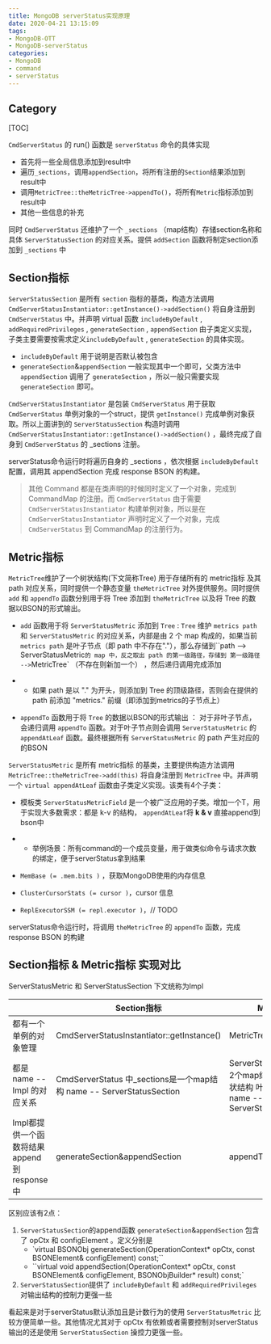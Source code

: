 ```yaml
---
title: MongoDB serverStatus实现原理
date: 2020-04-21 13:15:09
tags:
- MongoDB-OTT
- MongoDB-serverStatus
categories:
- MongoDB
- command
- serverStatus
---
```


## Category

[TOC]

 `CmdServerStatus` 的 run() 函数是 `serverStatus` 命令的具体实现

- 首先将一些全局信息添加到result中
- 遍历`_sections`，调用`appendSection`，将所有注册的`Section`结果添加到result中
- 调用`MetricTree::theMetricTree->appendTo()`，将所有`Metric`指标添加到result中
- 其他一些信息的补充

 

同时 `CmdServerStatus` 还维护了一个 `_sections` （map结构）存储section名称和具体 `ServerStatusSection` 的对应关系。提供 `addSection` 函数将制定section添加到 `_sections` 中



## Section指标

`ServerStatusSection` 是所有 `section` 指标的基类，构造方法调用 `CmdServerStatusInstantiator::getInstance()->addSection()` 将自身注册到 `CmdServerStatus` 中。并声明 virtual 函数 `includeByDefault` , `addRequiredPrivileges` , `generateSection` , `appendSection` 由子类定义实现，子类主要需要按需求定义`includeByDefault` , `generateSection` 的具体实现。

- `includeByDefault` 用于说明是否默认被包含
- `generateSection`&`appendSection`   一般实现其中一个即可，父类方法中`appendSection` 调用了 `generateSection` ，所以一般只需要实现 `generateSection` 即可。

 

`CmdServerStatusInstantiator` 是包装 `CmdServerStatus` 用于获取 `CmdServerStatus` 单例对象的一个struct，提供 `getInstance()` 完成单例对象获取。所以上面讲到的 `ServerStatusSection` 构造时调用 `CmdServerStatusInstantiator::getInstance()->addSection()` ，最终完成了自身到 `CmdServerStatus` 的 _sections 注册。

 

serverStatus命令运行时将遍历自身的 _sections ，依次根据 `includeByDefault` 配置，调用其 appendSection 完成 response BSON 的构建。

 

> 其他 Command 都是在类声明的时候同时定义了一个对象，完成到 CommandMap 的注册。而 `CmdServerStatus` 由于需要 `CmdServerStatusInstantiator` 构建单例对象，所以是在 `CmdServerStatusInstantiator` 声明时定义了一个对象，完成 `CmdServerStatus` 到 CommandMap 的注册行为。

 

## Metric指标

`MetricTree`维护了一个树状结构(下文简称Tree) 用于存储所有的 metric指标 及其 path 对应关系，同时提供一个静态变量 `theMetricTree` 对外提供服务。同时提供 `add` 和 `appendTo` 函数分别用于将 Tree 添加到 `theMetricTree` 以及将 Tree 的数据以BSON的形式输出。

- `add` 函数用于将 `ServerStatusMetric` 添加到 `Tree` : `Tree` 维护 `metrics path` 和 `ServerStatusMetric` 的对应关系，内部是由 2 个 map 构成的，如果当前 `metrics path` 是叶子节点（即 path 中不存在"."），那么存储到``path --> ServerStatusMetric` 的 map 中，反之取出 path 的第一级路径，存储到 第一级路径 --> `MetricTree` （不存在则新加一个） ，然后递归调用完成添加

- - 如果 path 是以 "." 为开头，则添加到 Tree 的顶级路径，否则会在提供的 path 前添加 "metrics." 前缀（即添加到metrics的子节点上）

- `appendTo` 函数用于将 `Tree` 的数据以BSON的形式输出 ： 对于非叶子节点，会递归调用 `appendTo` 函数。对于叶子节点则会调用 `ServerStatusMetric` 的 `appendAtLeaf` 函数。最终根据所有 `ServerStatusMetric` 的 path 产生对应的的BSON

 

`ServerStatusMetric` 是所有 metric指标 的基类，主要提供构造方法调用 `MetricTree::theMetricTree->add(this)` 将自身注册到 `MetricTree` 中。并声明一个 `virtual appendAtLeaf` 函数由子类定义实现。该类有4个子类：

- 模板类 `ServerStatusMetricField` 是一个被广泛应用的子类。增加一个T，用于实现大多数需求：都是 k-v 的结构， `appendAtLeaf`将 **k & v** 直接append到bson中

- - 举例场景：所有command的一个成员变量，用于做类似命令与请求次数的绑定，便于serverStatus拿到结果

- `MemBase (= .mem.bits )` ，获取MongoDB使用的内存信息

- `ClusterCursorStats (= cursor )`，cursor 信息

- `ReplExecutorSSM (= repl.executor )`，// TODO

 

serverStatus命令运行时，将调用 `theMetricTree` 的 `appendTo` 函数，完成 response BSON 的构建

 

## Section指标 & Metric指标 实现对比

ServerStatusMetric 和 ServerStatusSection 下文统称为Impl

|                                                 | Section指标                                                  | Metric指标                                                   |
| ----------------------------------------------- | ------------------------------------------------------------ | ------------------------------------------------------------ |
| 都有一个单例的对象管理                          | CmdServerStatusInstantiator::getInstance()                   | MetricTree::theMetricTree                                    |
| 都是 name -- Impl  的对应关系                   | CmdServerStatus  中_sections是一个map结构  name -- ServerStatusSection | ServerStatusMetric中基于2个map结构实现了一个树状结构  叶子节点也都是  name -- ServerStatusMetric |
| Impl都提供一个函数将结果  append 到 response 中 | generateSection&appendSection                                | appendTo                                                     |

 

区别应该有2点：

1. `ServerStatusSection`的append函数 `generateSection`&`appendSection` 包含了 opCtx 和 configElement 。定义分别是
   * `virtual BSONObj generateSection(OperationContext* opCtx, const BSONElement&      configElement) const;``
   * ``virtual void appendSection(OperationContext* opCtx, const BSONElement&      configElement, BSONObjBuilder* result) const;`
2. `ServerStatusSection`提供了 `includeByDefault` 和 `addRequiredPrivileges` 对输出结构的控制力更强一些

 

看起来是对于serverStatus默认添加且是计数行为的使用 `ServerStatusMetric` 比较方便简单一些。其他情况尤其对于 opCtx 有依赖或者需要控制对serverStatus输出的还是使用 `ServerStatusSection` 操控力更强一些。